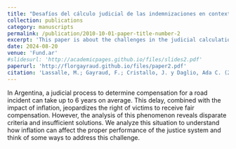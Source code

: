 ```yaml
---
title: "Desafíos del cálculo judicial de las indemnizaciones en contextos inflacionarios: un análisis a partir del caso de los incidentes viales"
collection: publications
category: manuscripts
permalink: /publication/2010-10-01-paper-title-number-2
excerpt: 'This paper is about the challenges in the judicial calculation of judicial compensation in inflationary contexts'
date: 2024-08-20
venue: 'Fund.ar'
#slidesurl: 'http://academicpages.github.io/files/slides2.pdf'
paperurl: 'http://florgayraud.github.io/files/paper2.pdf'
citation: 'Lassalle, M.; Gayraud, F.; Cristallo, J. y Daglio, Ada C. (2024). Desafíos del cálculo judicial de las indemnizaciones en contextos inflacionarios: un análisis a partir del caso de los incidentes viales. Fundar.'
---
```


In Argentina, a judicial process to determine compensation for a road incident can take up to 6 years on average. This delay, combined with the impact of inflation, jeopardizes the right of victims to receive fair compensation. However, the analysis of this phenomenon reveals disparate criteria and insufficient solutions. We analyze this situation to understand how inflation can affect the proper performance of the justice system and think of some ways to address this challenge.
